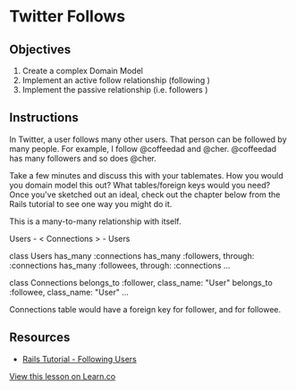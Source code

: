 # Twitter Follows

## Objectives

1. Create a complex Domain Model
2. Implement an active follow relationship (following )
3. Implement the passive relationship (i.e. followers )  

## Instructions

In Twitter, a user follows many other users. That person can be followed by many people. For example, I follow @coffeedad and @cher. @coffeedad has many followers and so does @cher.

Take a few minutes and discuss this with your tablemates. How you would you domain model this out? What tables/foreign keys would you need? Once you've sketched out an ideal, check out the chapter below from the Rails tutorial to see one way you might do it.

This is a many-to-many relationship with itself.

Users - < Connections > - Users

class Users
has_many :connections
has_many :followers, through: :connections
has_many :followees, through: :connections
...

class Connections
belongs_to :follower, class_name: "User"
belongs_to :followee, class_name: "User"
...

Connections table would have a foreign key for follower, and for followee.

## Resources

* [Rails Tutorial - Following Users](https://www.railstutorial.org/book/following_users)

<a href='https://learn.co/lessons/twitter-follows' data-visibility='hidden'>View this lesson on Learn.co</a>
